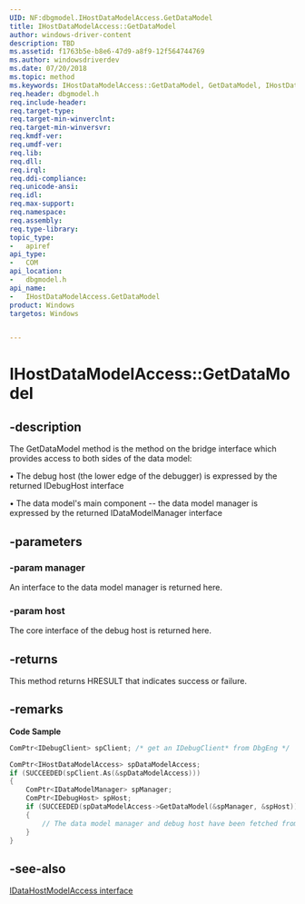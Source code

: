 ```yaml
---
UID: NF:dbgmodel.IHostDataModelAccess.GetDataModel
title: IHostDataModelAccess::GetDataModel
author: windows-driver-content
description: TBD
ms.assetid: f1763b5e-b8e6-47d9-a8f9-12f564744769
ms.author: windowsdriverdev
ms.date: 07/20/2018
ms.topic: method
ms.keywords: IHostDataModelAccess::GetDataModel, GetDataModel, IHostDataModelAccess.GetDataModel, IHostDataModelAccess::GetDataModel, IHostDataModelAccess.GetDataModel
req.header: dbgmodel.h
req.include-header:
req.target-type:
req.target-min-winverclnt:
req.target-min-winversvr:
req.kmdf-ver:
req.umdf-ver:
req.lib:
req.dll:
req.irql: 
req.ddi-compliance:
req.unicode-ansi:
req.idl:
req.max-support:
req.namespace:
req.assembly:
req.type-library: 
topic_type: 
-	apiref
api_type: 
-	COM
api_location: 
-	dbgmodel.h
api_name: 
-	IHostDataModelAccess.GetDataModel
product: Windows
targetos: Windows


---
```


# IHostDataModelAccess::GetDataModel

## -description

The GetDataModel method is the method on the bridge interface which provides access to both sides of the data model:

• The debug host (the lower edge of the debugger) is expressed by the returned IDebugHost interface

• The data model's main component -- the data model manager is expressed by the returned IDataModelManager interface


## -parameters

### -param manager
An interface to the data model manager is returned here.

### -param host
The core interface of the debug host is returned here.


## -returns
This method returns HRESULT that indicates success or failure.

## -remarks

**Code Sample**

```cpp
ComPtr<IDebugClient> spClient; /* get an IDebugClient* from DbgEng */

ComPtr<IHostDataModelAccess> spDataModelAccess;
if (SUCCEEDED(spClient.As(&spDataModelAccess)))
{
    ComPtr<IDataModelManager> spManager;
    ComPtr<IDebugHost> spHost;
    if (SUCCEEDED(spDataModelAccess->GetDataModel(&spManager, &spHost)))
    {
        // The data model manager and debug host have been fetched from the engine interface.
    }
}
```

## -see-also

[IDataHostModelAccess interface](nn-dbgmodel-ihostdatamodelaccess.md)